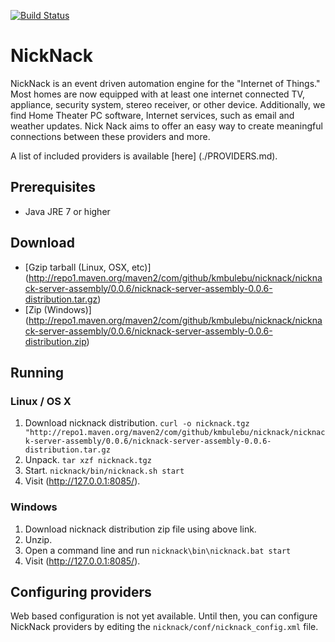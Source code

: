 [![Build Status](https://drone.io/github.com/kmbulebu/NickNack/status.png)](https://drone.io/github.com/kmbulebu/NickNack/latest)
# NickNack 
NickNack is an event driven automation engine for the "Internet of Things." Most homes are now equipped with at least one internet connected TV, appliance, security system, stereo receiver, or other device. Additionally, we find Home Theater PC software, Internet services, such as email and weather updates. Nick Nack aims to offer an easy way to create meaningful connections between these providers and more.

A list of included providers is available [here] (./PROVIDERS.md).

## Prerequisites
* Java JRE 7 or higher

## Download
* [Gzip tarball (Linux, OSX, etc)] (http://repo1.maven.org/maven2/com/github/kmbulebu/nicknack/nicknack-server-assembly/0.0.6/nicknack-server-assembly-0.0.6-distribution.tar.gz)
* [Zip (Windows)] (http://repo1.maven.org/maven2/com/github/kmbulebu/nicknack/nicknack-server-assembly/0.0.6/nicknack-server-assembly-0.0.6-distribution.zip)

## Running
### Linux / OS X
1. Download nicknack distribution. `curl -o nicknack.tgz "http://repo1.maven.org/maven2/com/github/kmbulebu/nicknack/nicknack-server-assembly/0.0.6/nicknack-server-assembly-0.0.6-distribution.tar.gz`
2. Unpack. `tar xzf nicknack.tgz`
3. Start. `nicknack/bin/nicknack.sh start`
4. Visit (http://127.0.0.1:8085/).

### Windows
1. Download nicknack distribution zip file using above link.
2. Unzip.
3. Open a command line and run `nicknack\bin\nicknack.bat start`
4. Visit (http://127.0.0.1:8085/).

## Configuring providers
Web based configuration is not yet available. Until then, you can configure NickNack providers by editing the `nicknack/conf/nicknack_config.xml` file. 
